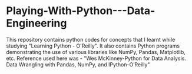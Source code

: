 # Playing-With-Python---Data-Engineering

This repository contains python codes for concepts that I learnt while studying "Learning Python - O'Reilly".
It also contains Python programs demonstrating the use of various libraries like NumPy, Pandas, Matplotlib, etc. 
Reference used here was - "Wes McKinney-Python for Data Analysis. Data Wrangling with Pandas, NumPy, and IPython-O’Reilly"
